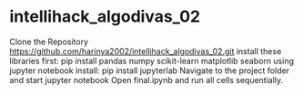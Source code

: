 # intellihack_algodivas_02
Clone the Repository
https://github.com/harinya2002/intellihack_algodivas_02.git
install these libraries first:
pip install pandas numpy scikit-learn matplotlib seaborn
using jupyter notebook install:
pip install jupyterlab
Navigate to the project folder and start jupyter notebook
Open final.ipynb and run all cells sequentially.
